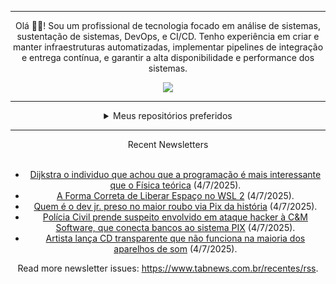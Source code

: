 <div align="center">
<hr>
<p>Olá 👋🏾! Sou um profissional de tecnologia focado em análise de sistemas, sustentação de sistemas, DevOps, e CI/CD. Tenho experiência em criar e manter infraestruturas automatizadas, implementar pipelines de integração e entrega contínua, e garantir a alta disponibilidade e performance dos sistemas.</p>
  <img src="https://media.giphy.com/media/yAGIvCiwPJn5C/giphy.gif">
<hr>
  <details>
  <summary>Meus repositórios preferidos</summary>
  <br />
  Alguns dos meus melhores repositórios:
  <br />
<br />
  <ul><li><a href=https://github.com/commitgeist/aluratube target="_blank" rel="noopener noreferrer">commitgeist/aluratube</a> (<b>0</b> ✨ and <b>0</b> 🍴): Aluratube - Desenvolvido durante a imersão React da Alura no final de 2022</li><li><a href=https://github.com/commitgeist/nlw-ia target="_blank" rel="noopener noreferrer">commitgeist/nlw-ia</a> (<b>0</b> ✨ and <b>0</b> 🍴): Projeto desenvolvido durante a NLW IA - Usando a API da OPENAI</li><li><a href=https://github.com/commitgeist/nlw-journey-ia target="_blank" rel="noopener noreferrer">commitgeist/nlw-journey-ia</a> (<b>0</b> ✨ and <b>0</b> 🍴): NLW IA - Agent de viagens usando python + langchain + GPT</li>
<li>More coming soon :).</li>
</ul>
  </details>
  <hr/>
    <summary>Recent Newsletters</summary>
  <br />
  <ul>
    <li><a href=https://www.tabnews.com.br/ngoma/dijkstra-o-individuo-que-achou-que-a-programacao-e-mais-interessante-que-o-fisica-teorica target="_blank" rel="noopener noreferrer">Dijkstra o individuo que achou que a programação é mais interessante que o Física teórica</a> (4/7/2025).</li><li><a href=https://www.tabnews.com.br/freitaschz/a-forma-correta-de-liberar-espaco-no-wsl-2 target="_blank" rel="noopener noreferrer">A Forma Correta de Liberar Espaço no WSL 2</a> (4/7/2025).</li><li><a href=https://www.tabnews.com.br/ezefranca/quem-e-o-dev-jr-preso-no-maior-roubo-via-pix-da-historia target="_blank" rel="noopener noreferrer">Quem é o dev jr. preso no maior roubo via Pix da história</a> (4/7/2025).</li><li><a href=https://www.tabnews.com.br/NewsletterOficial/policia-federal-prende-suspeito-envolvido-em-ataque-hacker-a-c-e-m-software target="_blank" rel="noopener noreferrer">Polícia Civil prende suspeito envolvido em ataque hacker à C&M Software, que conecta bancos ao sistema PIX</a> (4/7/2025).</li><li><a href=https://www.tabnews.com.br/NewsletterOficial/artista-lanca-cd-transparente-que-nao-funciona-na-maioria-dos-aparelhos-de-som target="_blank" rel="noopener noreferrer">Artista lança CD transparente que não funciona na maioria dos aparelhos de som</a> (4/7/2025).</li>
  </ul>
<p>Read more newsletter issues: <a href="https://www.tabnews.com.br/recentes/rss">https://www.tabnews.com.br/recentes/rss</a>.</p>
  </details>
